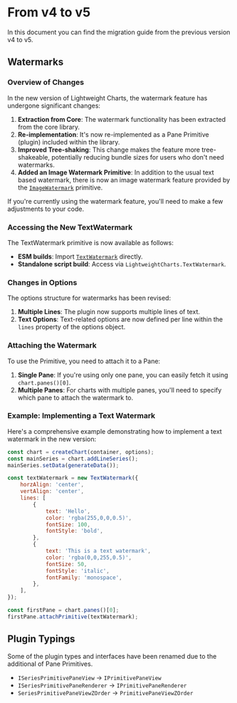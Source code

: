 # From v4 to v5

In this document you can find the migration guide from the previous version v4
to v5.

## Watermarks

### Overview of Changes

In the new version of Lightweight Charts, the watermark feature has undergone significant changes:

1. **Extraction from Core**: The watermark functionality has been extracted from the core library.
2. **Re-implementation**: It's now re-implemented as a Pane Primitive (plugin) included within the library.
3. **Improved Tree-shaking**: This change makes the feature more tree-shakeable, potentially reducing bundle sizes for users who don't need watermarks.
4. **Added an Image Watermark Primitive**: In addition to the usual text based watermark, there is now
an image watermark feature provided by the [`ImageWatermark`](/api/classes/ImageWatermark.md) primitive.

If you're currently using the watermark feature, you'll need to make a few adjustments to your code.

### Accessing the New TextWatermark

The TextWatermark primitive is now available as follows:

- **ESM builds**: Import [`TextWatermark`](/api/classes/TextWatermark.md) directly.
- **Standalone script build**: Access via `LightweightCharts.TextWatermark`.

### Changes in Options

The options structure for watermarks has been revised:

1. **Multiple Lines**: The plugin now supports multiple lines of text.
2. **Text Options**: Text-related options are now defined per line within the `lines` property of the options object.

### Attaching the Watermark

To use the Primitive, you need to attach it to a Pane:

1. **Single Pane**: If you're using only one pane, you can easily fetch it using `chart.panes()[0]`.
2. **Multiple Panes**: For charts with multiple panes, you'll need to specify which pane to attach the watermark to.

### Example: Implementing a Text Watermark

Here's a comprehensive example demonstrating how to implement a text watermark in the new version:

```js
const chart = createChart(container, options);
const mainSeries = chart.addLineSeries();
mainSeries.setData(generateData());

const textWatermark = new TextWatermark({
    horzAlign: 'center',
    vertAlign: 'center',
    lines: [
        {
            text: 'Hello',
            color: 'rgba(255,0,0,0.5)',
            fontSize: 100,
            fontStyle: 'bold',
        },
        {
            text: 'This is a text watermark',
            color: 'rgba(0,0,255,0.5)',
            fontSize: 50,
            fontStyle: 'italic',
            fontFamily: 'monospace',
        },
    ],
});

const firstPane = chart.panes()[0];
firstPane.attachPrimitive(textWatermark);
```

## Plugin Typings

Some of the plugin types and interfaces have been renamed due to the additional
of Pane Primitives.

- `ISeriesPrimitivePaneView` -> `IPrimitivePaneView`
- `ISeriesPrimitivePaneRenderer` -> `IPrimitivePaneRenderer`
- `SeriesPrimitivePaneViewZOrder` -> `PrimitivePaneViewZOrder`
